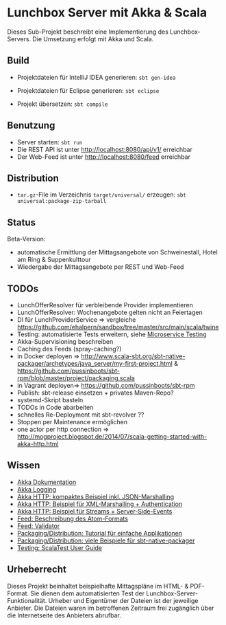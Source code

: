 Lunchbox Server mit Akka & Scala
================================

Dieses Sub-Projekt beschreibt eine Implementierung des Lunchbox-Servers. Die Umsetzung erfolgt mit Akka und Scala.



Build
-----

* Projektdateien für IntelliJ IDEA generieren: `sbt gen-idea`
* Projektdateien für Eclipse generieren: `sbt eclipse`

* Projekt übersetzen: `sbt compile`



Benutzung
---------

* Server starten: `sbt run`
* Die REST API ist unter [http://localhost:8080/api/v1/](http://localhost:8080/api/v1/) erreichbar
* Der Web-Feed ist unter [http://localhost:8080/feed](http://localhost:8080/feed) erreichbar



Distribution
------------

* `tar.gz`-File im Verzeichnis `target/universal/` erzeugen: `sbt universal:package-zip-tarball`



Status
------

Beta-Version:

* automatische Ermittlung der Mittagsangebote von Schweinestall, Hotel am Ring & Suppenkulttour
* Wiedergabe der Mittagsangebote per REST und Web-Feed



TODOs
-----

* LunchOfferResolver für verbleibende Provider implementieren
* LunchOfferResolver: Wochenangebote gelten nicht an Feiertagen
* DI für LunchProviderService => vergleiche https://github.com/ehalpern/sandbox/tree/master/src/main/scala/twine
* Testing: automatisierte Tests erweitern, siehe [Microservice Testing](http://martinfowler.com/articles/microservice-testing/)
* Akka-Supervisioning beschreiben
* Caching des Feeds (spray-caching?)
* in Docker deployen => http://www.scala-sbt.org/sbt-native-packager/archetypes/java_server/my-first-project.html & https://github.com/pussinboots/sbt-rpm/blob/master/project/packaging.scala
* in Vagrant deployen=> https://github.com/pussinboots/sbt-rpm
* Publish: sbt-release einsetzen + privates Maven-Repo?
* systemd-Skript basteln
* TODOs in Code abarbeiten
* schnelles Re-Deployment mit sbt-revolver ??
* Stoppen per Maintenance ermöglichen
* one actor per http connection => http://mogproject.blogspot.de/2014/07/scala-getting-started-with-akka-http.html



Wissen
------

* [Akka Dokumentation](http://akka.io/docs/)
* [Akka Logging](http://doc.akka.io/docs/akka/2.3.9/scala/logging.html)
* [Akka HTTP: kompaktes Beispiel inkl. JSON-Marshalling](https://typesafe.com/activator/template/akka-http-microservice)
* [Akka HTTP: Beispiel für XML-Marshalling + Authentication](https://github.com/akka/akka/blob/release-2.3-dev/akka-http-tests/src/test/scala/akka/http/server/TestServer.scala)
* [Akka HTTP: Beispiel für Streams + Server-Side-Events](https://github.com/hseeberger/reactive-flows)
* [Feed: Beschreibung des Atom-Formats](http://atomenabled.org/developers/syndication)
* [Feed: Validator](http://validator.w3.org/feed/)
* [Packaging/Distribution: Tutorial für einfache Applikationen](http://www.scala-sbt.org/sbt-native-packager/archetypes/java_app/my-first-project.html)
* [Packaging/Distribution: viele Beispiele für sbt-native-packager](https://github.com/muuki88/sbt-native-packager-examples)
* [Testing: ScalaTest User Guide](http://www.scalatest.org/user_guide)



Urheberrecht
------------

Dieses Projekt beinhaltet beispielhafte Mittagspläne im HTML- & PDF-Format. Sie dienen dem automatisierten Test der Lunchbox-Server-Funktionalität. Urheber und Eigentümer der Dateien ist der jeweilige Anbieter. Die Dateien waren im betroffenen Zeitraum frei zugänglich über die Internetseite des Anbieters abrufbar.
